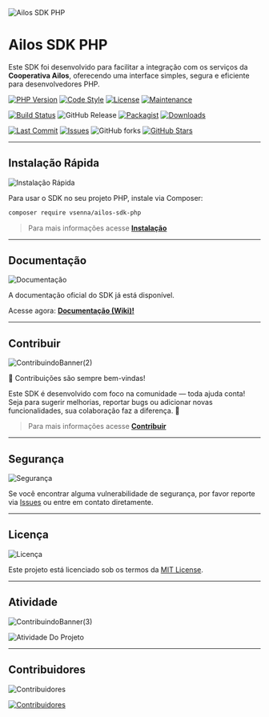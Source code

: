 <img alt="Ailos SDK PHP" src="https://github.com/user-attachments/assets/de553609-4521-43e4-8f74-2efdfff8ecd7" />

# Ailos SDK PHP
Este SDK foi desenvolvido para facilitar a integração com os serviços da **Cooperativa Ailos**, oferecendo uma interface simples, segura e eficiente para desenvolvedores PHP.

[![PHP Version](https://img.shields.io/badge/php-%3E%3D8.0-blue.svg)](https://www.php.net/)
[![Code Style](https://img.shields.io/badge/code_style-PSR--12-blue)](https://www.php-fig.org/psr/psr-12/)
[![License](https://img.shields.io/github/license/ViniciusDeSenna/ailos-sdk-php)](LICENSE)
[![Maintenance](https://img.shields.io/maintenance/yes/2025)]()

[![Build Status](https://img.shields.io/github/actions/workflow/status/ViniciusDeSenna/ailos-sdk-php/php.yml?branch=main)](https://github.com/ViniciusDeSenna/ailos-sdk-php/actions)
![GitHub Release](https://img.shields.io/github/v/release/ViniciusDeSenna/ailos-sdk-php)
[![Packagist](https://img.shields.io/packagist/v/vsenna/ailos-sdk-php)](https://packagist.org/packages/vsenna/ailos-sdk-php)
[![Downloads](https://img.shields.io/packagist/dt/vsenna/ailos-sdk-php)](https://packagist.org/packages/vsenna/ailos-sdk-php)

[![Last Commit](https://img.shields.io/github/last-commit/ViniciusDeSenna/ailos-sdk-php)](https://github.com/ViniciusDeSenna/ailos-sdk-php/commits)
[![Issues](https://img.shields.io/github/issues/ViniciusDeSenna/ailos-sdk-php)](https://github.com/ViniciusDeSenna/ailos-sdk-php/issues)
![GitHub forks](https://img.shields.io/github/forks/ViniciusDeSenna/ailos-sdk-php?style=social)
[![GitHub Stars](https://img.shields.io/github/stars/ViniciusDeSenna/ailos-sdk-php?style=social)](https://github.com/ViniciusDeSenna/ailos-sdk-php/stargazers)

---

## Instalação Rápida
<img alt="Instalação Rápida" src="https://github.com/user-attachments/assets/64fdbca5-40d8-44af-9121-c48ab73d4101" />

Para usar o SDK no seu projeto PHP, instale via Composer:

```bash
composer require vsenna/ailos-sdk-php
```

> Para mais informações acesse [**Instalação**](/ViniciusDeSenna/ailos-sdk-php/wiki/Instalação)

---

## Documentação
<img alt="Documentação" src="https://github.com/user-attachments/assets/2c0d9fb8-a0ef-40ab-bf6f-ddd778e2ddc0" />

A documentação oficial do SDK já está disponível.

Acesse agora: [**Documentação (Wiki)!**](/ViniciusDeSenna/ailos-sdk-php/wiki)

---

## Contribuir
<img alt="ContribuindoBanner(2)" src="https://github.com/user-attachments/assets/313385f8-c938-4dde-854f-be96a6112f90" />

🙌 Contribuições são sempre bem-vindas!

Este SDK é desenvolvido com foco na comunidade — toda ajuda conta! Seja para sugerir melhorias, reportar bugs ou adicionar novas funcionalidades, sua colaboração faz a diferença. 💙

> Para mais informações acesse [**Contribuir**](/ViniciusDeSenna/ailos-sdk-php/wiki/Instalação)

---

## Segurança
<img alt="Segurança" src="https://github.com/user-attachments/assets/5e6e8b07-d93d-4bf0-9d38-22e978b2418b" />

Se você encontrar alguma vulnerabilidade de segurança, por favor reporte via [Issues](https://github.com/ViniciusDeSenna/ailos-sdk-php/issues) ou entre em contato diretamente.

---

## Licença
<img alt="Licença" src="https://github.com/user-attachments/assets/78062c33-f91b-4c26-baff-1ab9f2af67c7" />

Este projeto está licenciado sob os termos da [MIT License](LICENSE).

---

## Atividade
<img alt="ContribuindoBanner(3)" src="https://github.com/user-attachments/assets/f2dd8685-5b69-4083-8e1d-f19963ca01e8" />

![Atividade Do Projeto](https://repobeats.axiom.co/api/embed/5f71511bd87ab4e7d8d980cd93c6c3ff2b0d3db5.svg "Repobeats analytics image")

---

## Contribuidores
<img alt="Contribuidores" src="https://github.com/user-attachments/assets/13ee5cd9-6d43-42c3-b998-d412e8f8110a" />

[![Contribuidores](https://contrib.rocks/image?repo=ViniciusDeSenna/ailos-sdk-php)](https://github.com/ViniciusDeSenna/ailos-sdk-php/graphs/contributors)
